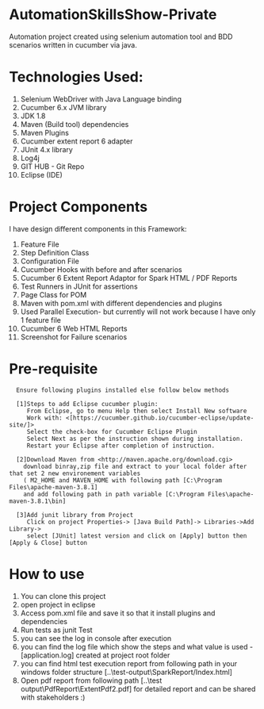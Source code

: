 # AutomationSkillsShow-Private
Automation project created using selenium automation tool and BDD scenarios written in cucumber via java.

# Technologies Used:
1.  Selenium WebDriver with Java Language binding
2.  Cucumber 6.x JVM library
3.  JDK 1.8
4.  Maven (Build tool) dependencies
5.  Maven Plugins
6.  Cucumber extent report 6 adapter
7.  JUnit 4.x library
8.  Log4j
9.  GIT HUB - Git Repo
10. Eclipse (IDE)

# Project Components
I have design different components in this Framework:
1. Feature File
2. Step Definition Class
3. Configuration File
4. Cucumber Hooks with before and after scenarios
6. Cucumber 6 Extent Report Adaptor for Spark HTML / PDF Reports
7. Test Runners in JUnit for assertions
8. Page Class for POM
9. Maven with pom.xml with different dependencies and plugins
10. Used Parallel Execution- but currently will not work because I have only 1 feature file
11. Cucumber 6 Web HTML Reports
12. Screenshot for Failure scenarios

# Pre-requisite
      Ensure following plugins installed else follow below methods
      
      [1]Steps to add Eclipse cucumber plugin:
         From Eclipse, go to menu Help then select Install New software
         Work with: <[https://cucumber.github.io/cucumber-eclipse/update-site/]>
         Select the check-box for Cucumber Eclipse Plugin
         Select Next as per the instruction shown during installation.
         Restart your Eclipse after completion of instruction.
      
      [2]Download Maven from <http://maven.apache.org/download.cgi>
        download binray,zip file and extract to your local folder after that set 2 new environement variables
        ( M2_HOME and MAVEN_HOME with following path [C:\Program Files\apache-maven-3.8.1]
        and add following path in path variable [C:\Program Files\apache-maven-3.8.1\bin]
        
      [3]Add junit library from Project
         Click on project Properties-> [Java Build Path]-> Libraries->Add Library->
         select [JUnit] latest version and click on [Apply] button then [Apply & Close] button

# How to use
1.  You can clone this project
2.  open project in eclipse
3.  Access pom.xml file and save it so that it install plugins and dependencies
4.  Run tests as junit Test
5.  you can see the log in console after execution
6.  you can find the log file which show the steps and what value is used - [application.log] created at project root folder
7.  you can find html test execution report from following path in your windows folder structure [..\test-output\SparkReport/Index.html]
8.  Open pdf report from following path [..\test output\PdfReport\ExtentPdf2.pdf] for detailed report and can be shared with stakeholders :)
